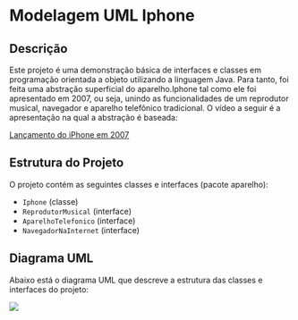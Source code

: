 # Modelagem UML Iphone

## Descrição

Este projeto é uma demonstração básica de interfaces e classes em programação orientada a objeto utilizando a linguagem Java.
Para tanto, foi feita uma abstração superficial do aparelho.Iphone tal como ele foi apresentado em 2007, ou seja, unindo as funcionalidades de um reprodutor musical, navegador e aparelho telefônico tradicional. O vídeo a seguir é a apresentação na qual a abstração é baseada:

[Lançamento do iPhone em 2007](https://www.youtube.com/watch?v=9ou608QQRq8)

## Estrutura do Projeto

O projeto contém as seguintes classes e interfaces (pacote aparelho):

-   `Iphone` (classe)
-   `ReprodutorMusical` (interface)
-   `AparelhoTelefonico` (interface)
-   `NavegadorNaInternet` (interface)

## Diagrama UML

Abaixo está o diagrama UML que descreve a estrutura das classes e interfaces do projeto:

[![](https://mermaid.ink/img/pako:eNp9ks9uwjAMxl8lyqloiAeoEBLaLhyGpjHt1ItJTGuRxpWboA3Guy-U8mcqWi-t3S_-fnZ80IYt6lwbB237QlAK1IUvvErPoqnYo5pMfmbqHRthGwPLa2zJgBtK5g0Iuoo_0OGGPRkeapawwxIsyxIWPqB4DGdR5z90OZz_KjWddvoNGJzNLsmnwAYkG13jBmL7J9EmFkPsoS-YrYKQL1XdRb3ueI8w7KJneEzgqEyGfVUfaxS-uUNAb_Geh1JBAnlmEST-5H32iOHBlP6FwC9ak7xBSf7aYRQ3UjcSS-cxLHkH8zVk95ARHO3hcv4CpMc6dVMD2bQenX2hQ4U1FjpPnxZkW-jCn3SQbmz17Y3Og0Qca-FYVjrfgGtTFBubBtHv1jWLlk7X3G_f6XX8BRb61Pg?type=png)](https://mermaid.live/edit#pako:eNp9ks9uwjAMxl8lyqloiAeoEBLaLhyGpjHt1ItJTGuRxpWboA3Guy-U8mcqWi-t3S_-fnZ80IYt6lwbB237QlAK1IUvvErPoqnYo5pMfmbqHRthGwPLa2zJgBtK5g0Iuoo_0OGGPRkeapawwxIsyxIWPqB4DGdR5z90OZz_KjWddvoNGJzNLsmnwAYkG13jBmL7J9EmFkPsoS-YrYKQL1XdRb3ueI8w7KJneEzgqEyGfVUfaxS-uUNAb_Geh1JBAnlmEST-5H32iOHBlP6FwC9ak7xBSf7aYRQ3UjcSS-cxLHkH8zVk95ARHO3hcv4CpMc6dVMD2bQenX2hQ4U1FjpPnxZkW-jCn3SQbmz17Y3Og0Qca-FYVjrfgGtTFBubBtHv1jWLlk7X3G_f6XX8BRb61Pg)
